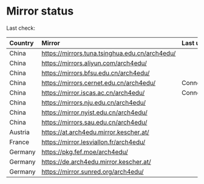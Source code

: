 <script src="./time.js"></script>
# Mirror status
Last check: <script type="text/javascript">localize(1709878994.1641963);</script>

|Country|Mirror|Last update|
|:------|:-----|:----------|
|China|https://mirrors.tuna.tsinghua.edu.cn/arch4edu/|<script type="text/javascript">localize(1709836393);</script>|
|China|https://mirrors.aliyun.com/arch4edu/|<script type="text/javascript">localize(1709836393);</script>|
|China|https://mirrors.bfsu.edu.cn/arch4edu/|<script type="text/javascript">localize(1709836393);</script>|
|China|https://mirrors.cernet.edu.cn/arch4edu/|ConnectionError|
|China|https://mirror.iscas.ac.cn/arch4edu/|ConnectionError|
|China|https://mirrors.nju.edu.cn/arch4edu/|<script type="text/javascript">localize(1709836393);</script>|
|China|https://mirror.nyist.edu.cn/arch4edu/|<script type="text/javascript">localize(1709836393);</script>|
|China|https://mirrors.sau.edu.cn/arch4edu/|<script type="text/javascript">localize(1709836393);</script>|
|Austria|https://at.arch4edu.mirror.kescher.at/|<script type="text/javascript">localize(1709836393);</script>|
|France|https://mirror.lesviallon.fr/arch4edu/|<script type="text/javascript">localize(1709836393);</script>|
|Germany|https://pkg.fef.moe/arch4edu/|<script type="text/javascript">localize(1709836393);</script>|
|Germany|https://de.arch4edu.mirror.kescher.at/|<script type="text/javascript">localize(1709836393);</script>|
|Germany|https://mirror.sunred.org/arch4edu/|<script type="text/javascript">localize(1709836393);</script>|

<script src="./tablefilter/tablefilter.js"></script>
<script src="./table.js"></script>